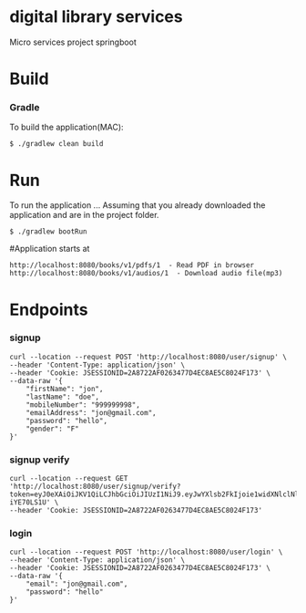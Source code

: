 # digital library services
Micro services project springboot

# Build
### Gradle
To build the application(MAC):

```
$ ./gradlew clean build
```

# Run
To run the application ... Assuming that you already downloaded the application and are in the project folder.

```
$ ./gradlew bootRun
```

#Application starts at

```
http://localhost:8080/books/v1/pdfs/1  - Read PDF in browser
http://localhost:8080/books/v1/audios/1  - Download audio file(mp3)
```

# Endpoints

### signup 
```
curl --location --request POST 'http://localhost:8080/user/signup' \
--header 'Content-Type: application/json' \
--header 'Cookie: JSESSIONID=2A8722AF0263477D4EC8AE5C8024F173' \
--data-raw '{
    "firstName": "jon",
    "lastName": "doe",
    "mobileNumber": "999999998",
    "emailAddress": "jon@gmail.com",
    "password": "hello",
    "gender": "F"
}'
```

### signup verify
```
curl --location --request GET 'http://localhost:8080/user/signup/verify?token=eyJ0eXAiOiJKV1QiLCJhbGciOiJIUzI1NiJ9.eyJwYXlsb2FkIjoie1widXNlclNlcXVlbmNlSWRcIjo0fSIsImlzcyI6IlNhbWFydGhhbmFtLURpZ2ktTGlicmFyeSIsImV4cCI6MTYwMDY2MTgxOSwianRpIjoiNmQwYWZjNWMtZDZjYy00NThjLTg3NTEtN2FlYmI5ZGRmYzkwIn0.mf6ftZ4a4fDL1_SBfvXHahlRp8jbPD2oi-iYE70LS1U' \
--header 'Cookie: JSESSIONID=2A8722AF0263477D4EC8AE5C8024F173'
```

### login
```
curl --location --request POST 'http://localhost:8080/user/login' \
--header 'Content-Type: application/json' \
--header 'Cookie: JSESSIONID=2A8722AF0263477D4EC8AE5C8024F173' \
--data-raw '{
    "email": "jon@gmail.com",
    "password": "hello"
}'
```

